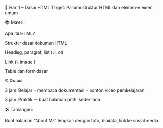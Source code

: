 📅 Hari 1 – Dasar HTML
Target: Pahami struktur HTML dan elemen-elemen umum

📚 Materi:

Apa itu HTML?

Struktur dasar dokumen HTML

Heading, paragraf, list (ul, ol)

Link (<a>), image (<img>)

Table dan form dasar

⏰ Durasi:

3 jam: Belajar + membaca dokumentasi + nonton video pembelajaran

3 jam: Praktik — buat halaman profil sederhana

🛠️ Tantangan:

Buat halaman "About Me" lengkap dengan foto, biodata, link ke sosial media

